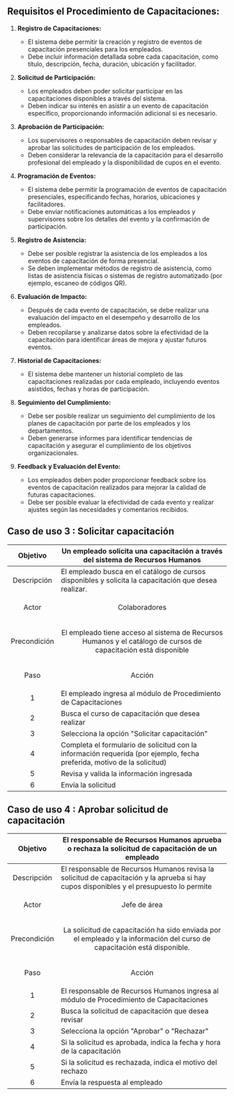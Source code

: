 ## Requisitos el Procedimiento de Capacitaciones:

1. **Registro de Capacitaciones:**
   - El sistema debe permitir la creación y registro de eventos de capacitación presenciales para los empleados.
   - Debe incluir información detallada sobre cada capacitación, como título, descripción, fecha, duración, ubicación y facilitador.

2. **Solicitud de Participación:**
   - Los empleados deben poder solicitar participar en las capacitaciones disponibles a través del sistema.
   - Deben indicar su interés en asistir a un evento de capacitación específico, proporcionando información adicional si es necesario.

3. **Aprobación de Participación:**
   - Los supervisores o responsables de capacitación deben revisar y aprobar las solicitudes de participación de los empleados.
   - Deben considerar la relevancia de la capacitación para el desarrollo profesional del empleado y la disponibilidad de cupos en el evento.

4. **Programación de Eventos:**
   - El sistema debe permitir la programación de eventos de capacitación presenciales, especificando fechas, horarios, ubicaciones y facilitadores.
   - Debe enviar notificaciones automáticas a los empleados y supervisores sobre los detalles del evento y la confirmación de participación.

5. **Registro de Asistencia:**
   - Debe ser posible registrar la asistencia de los empleados a los eventos de capacitación de forma presencial.
   - Se deben implementar métodos de registro de asistencia, como listas de asistencia físicas o sistemas de registro automatizado (por ejemplo, escaneo de códigos QR).

6. **Evaluación de Impacto:**
   - Después de cada evento de capacitación, se debe realizar una evaluación del impacto en el desempeño y desarrollo de los empleados.
   - Deben recopilarse y analizarse datos sobre la efectividad de la capacitación para identificar áreas de mejora y ajustar futuros eventos.

7. **Historial de Capacitaciones:**
   - El sistema debe mantener un historial completo de las capacitaciones realizadas por cada empleado, incluyendo eventos asistidos, fechas y horas de participación.

8. **Seguimiento del Cumplimiento:**
   - Debe ser posible realizar un seguimiento del cumplimiento de los planes de capacitación por parte de los empleados y los departamentos.
   - Deben generarse informes para identificar tendencias de capacitación y asegurar el cumplimiento de los objetivos organizacionales.

9. **Feedback y Evaluación del Evento:**
    - Los empleados deben poder proporcionar feedback sobre los eventos de capacitación realizados para mejorar la calidad de futuras capacitaciones.
    - Debe ser posible evaluar la efectividad de cada evento y realizar ajustes según las necesidades y comentarios recibidos.
 
 ## Caso de uso 3 : Solicitar capacitación

|         Objetivo         | Un empleado solicita una capacitación a través del sistema de Recursos Humanos                                                    |
| :----------------------: | --------------------------------------------------------------------------------------------------------------------------------- |
|       Descripción        | El empleado busca en el catálogo de cursos disponibles y solicita la capacitación que desea realizar.                             |
|          Actor           | <p align="center"> Colaboradores                                                                                                       |
|       Precondición       | <p align="center">El empleado tiene acceso al sistema de Recursos Humanos y el catálogo de cursos de capacitación está disponible |
| <p align="center">  Paso | <p align="center">  Acción </p>                                                                                                   |
|            1             | El empleado ingresa al módulo de Procedimiento de Capacitaciones                                                                  |
|            2             | Busca el curso de capacitación que desea realizar                                                                                 |
|            3             | Selecciona la opción "Solicitar capacitación"                                                                                     |
|            4             | Completa el formulario de solicitud con la información requerida (por ejemplo, fecha preferida, motivo de la solicitud)           |
|            5             | Revisa y valida la información ingresada                                                                                          |
|            6             | Envía la solicitud                                                                                                                |


## Caso de uso 4 : Aprobar solicitud de capacitación

|         Objetivo         | El responsable de Recursos Humanos aprueba o rechaza la solicitud de capacitación de un empleado                                            |
| :----------------------: | ------------------------------------------------------------------------------------------------------------------------------------------- |
|       Descripción        | El responsable de Recursos Humanos revisa la solicitud de capacitación y la aprueba si hay cupos disponibles y el presupuesto lo permite    |
|          Actor           | <p align="center"> Jefe de área                                                                                          |
|       Precondición       | <p align="center"> La solicitud de capacitación ha sido enviada por el empleado y la información del curso de capacitación está disponible. |
| <p align="center">  Paso | <p align="center">  Acción </p>                                                                                                             |
|            1             | El responsable de Recursos Humanos ingresa al módulo de Procedimiento de Capacitaciones                                                     |
|            2             | Busca la solicitud de capacitación que desea revisar                                                                                        |
|            3             | Selecciona la opción "Aprobar" o "Rechazar"                                                                                                 |
|            4             | Si la solicitud es aprobada, indica la fecha y hora de la capacitación                                                                      |
|            5             | Si la solicitud es rechazada, indica el motivo del rechazo                                                                                  |
|            6             | Envía la respuesta al empleado                                                                                                              |

